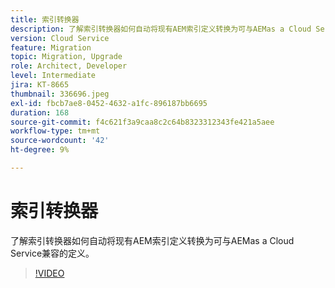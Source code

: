 ```yaml
---
title: 索引转换器
description: 了解索引转换器如何自动将现有AEM索引定义转换为可与AEMas a Cloud Service兼容的定义。
version: Cloud Service
feature: Migration
topic: Migration, Upgrade
role: Architect, Developer
level: Intermediate
jira: KT-8665
thumbnail: 336696.jpeg
exl-id: fbcb7ae8-0452-4632-a1fc-896187bb6695
duration: 168
source-git-commit: f4c621f3a9caa8c2c64b8323312343fe421a5aee
workflow-type: tm+mt
source-wordcount: '42'
ht-degree: 9%

---
```


# 索引转换器

了解索引转换器如何自动将现有AEM索引定义转换为可与AEMas a Cloud Service兼容的定义。

>[!VIDEO](https://video.tv.adobe.com/v/336696?quality=12&learn=on)
